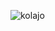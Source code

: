 ![kolajo](https://github.com/kolajoolajide/wdd130/assets/156421888/c338b810-27c0-41d5-b772-266685c2cd5a)

